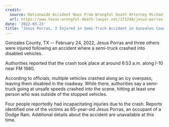 ```yaml
---
credit:
  source: Nationwide Accident News From Wrongful Death Attorney Michael Grossman
  url: https://www.texas-wrongful-death-lawyer.net/171240/jesus-porras-semi-truck-accident-gonzales-county-tx.htm
date: '2022-03-23'
title: "Jesus Porras, 3 Injured in Semi-Truck Accident in Gonzales County, TX"
---
```

Gonzales County, TX -- February 24, 2022, Jesus Porras and three others were injured following an accident where a semi-truck crashed into disabled vehicles.

Authorities reported that the crash took place at around 6:53 a.m. along I-10 near FM 1680.

According to officials, multiple vehicles crashed along an icy overpass, leaving them disabled in the roadway. While there, authorities say a semi-truck going at unsafe speeds crashed into the scene, hitting at least one person who was outside of the stopped vehicles.

Four people reportedly had incapacitating injuries due to the crash. Reports identified one of the victims as 65-year-old Jesus Porras, an occupant of a Dodge Ram. Additional details about the accident are unavailable at this time.
